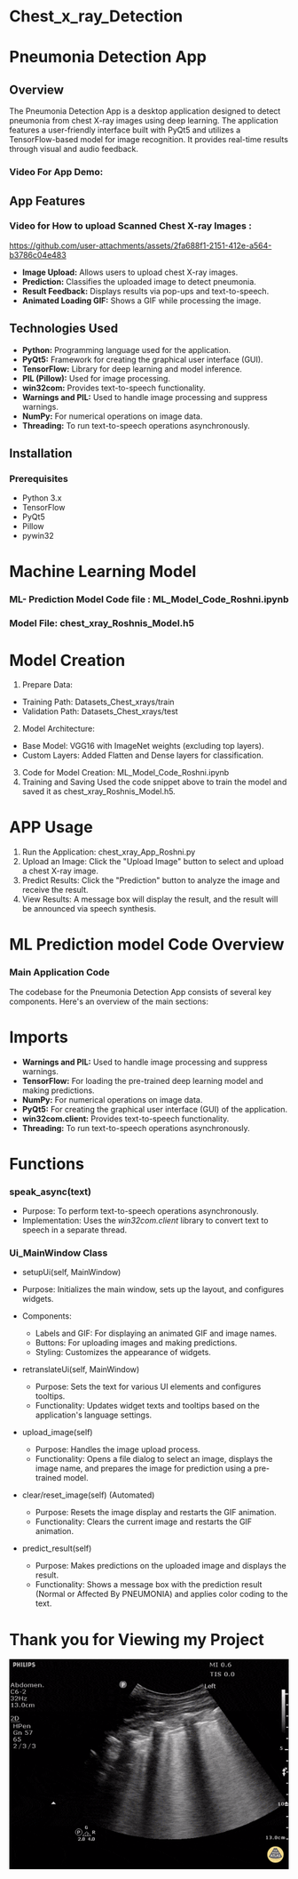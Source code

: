 # Chest_x_ray_Detection
# Pneumonia Detection App

## Overview

The Pneumonia Detection App is a desktop application designed to detect pneumonia from chest X-ray images using deep learning. The application features a user-friendly interface built with PyQt5 and utilizes a TensorFlow-based model for image recognition. It provides real-time results through visual and audio feedback.
### Video For App Demo:

## App Features

### Video for How to upload Scanned Chest X-ray Images :   
https://github.com/user-attachments/assets/2fa688f1-2151-412e-a564-b3786c04e483
  
- **Image Upload:** Allows users to upload chest X-ray images.  
- **Prediction:** Classifies the uploaded image to detect pneumonia.
- **Result Feedback:** Displays results via pop-ups and text-to-speech.
- **Animated Loading GIF:** Shows a GIF while processing the image.

## Technologies Used

- **Python:** Programming language used for the application.
- **PyQt5:** Framework for creating the graphical user interface (GUI).
- **TensorFlow:** Library for deep learning and model inference.
- **PIL (Pillow):** Used for image processing.
- **win32com:** Provides text-to-speech functionality.
- **Warnings and PIL:** Used to handle image processing and suppress warnings.
- **NumPy:** For numerical operations on image data.
- **Threading:** To run text-to-speech operations asynchronously.

## Installation

### Prerequisites

- Python 3.x
- TensorFlow
- PyQt5
- Pillow
- pywin32

# Machine Learning Model
### ML- Prediction Model Code file : ML_Model_Code_Roshni.ipynb
### Model File: chest_xray_Roshnis_Model.h5 

# Model Creation
1. Prepare Data:

- Training Path: Datasets_Chest_xrays/train
- Validation Path: Datasets_Chest_xrays/test
  
2. Model Architecture:

- Base Model: VGG16 with ImageNet weights (excluding top layers).
- Custom Layers: Added Flatten and Dense layers for classification.

3. Code for Model Creation: ML_Model_Code_Roshni.ipynb
4. Training and Saving
Used the code snippet above to train the model and saved it as chest_xray_Roshnis_Model.h5.

# APP Usage

1. Run the Application: chest_xray_App_Roshni.py 
2. Upload an Image:  Click the "Upload Image" button to select and upload a chest X-ray image. 
3. Predict Results: Click the "Prediction" button to analyze the image and receive the result.
4. View Results: A message box will display the result, and the result will be announced via speech synthesis.

# ML Prediction model Code Overview
### Main Application Code
The codebase for the Pneumonia Detection App consists of several key components. Here's an overview of the main sections:

# Imports

- **Warnings and PIL:** Used to handle image processing and suppress warnings.
- **TensorFlow:** For loading the pre-trained deep learning model and making predictions.
- **NumPy:** For numerical operations on image data.
- **PyQt5:** For creating the graphical user interface (GUI) of the application.
- **win32com.client:** Provides text-to-speech functionality.
- **Threading:** To run text-to-speech operations asynchronously.

# Functions

### speak_async(text)
- Purpose: To perform text-to-speech operations asynchronously.
- Implementation: Uses the *win32com.client* library to convert text to speech in a separate thread.

### Ui_MainWindow Class

- setupUi(self, MainWindow)

- Purpose: Initializes the main window, sets up the layout, and configures widgets.
- Components:
   - Labels and GIF: For displaying an animated GIF and image names.
   - Buttons: For uploading images and making predictions.
   - Styling: Customizes the appearance of widgets.

- retranslateUi(self, MainWindow)

   - Purpose: Sets the text for various UI elements and configures tooltips.
   - Functionality: Updates widget texts and tooltips based on the application's language settings.
    
- upload_image(self)
   - Purpose: Handles the image upload process.
   - Functionality: Opens a file dialog to select an image, displays the image name, and prepares the image for prediction using a pre-trained model.

- clear/reset_image(self) (Automated)
    - Purpose: Resets the image display and restarts the GIF animation.
    - Functionality: Clears the current image and restarts the GIF animation.

- predict_result(self)
    - Purpose: Makes predictions on the uploaded image and displays the result.
    - Functionality: Shows a message box with the prediction result (Normal or Affected By PNEUMONIA) and applies color coding to the text.

# Thank you for Viewing my Project 

![Optimized GIF](ezgif.com-optimize.gif)


